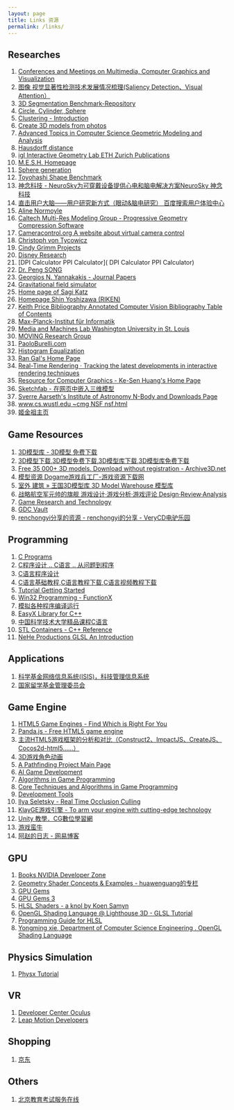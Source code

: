 ```yaml
---
layout: page
title: Links 资源
permalink: /links/
---
```

## Researches
1. [Conferences and Meetings on Multimedia, Computer Graphics and Visualization](http://www.conference-service.com/conferences/multimedia.html)
2. [图像 视觉显著性检测技术发展情况梳理(Saliency Detection、Visual Attention）](http://blog.csdn.net/anshan1984/article/details/8657176)
4. [3D Segmentation Benchmark-Repository](http://www-rech.telecom-lille1.eu:8080/3dsegbenchmark/dataset.html)
5. [Circle, Cylinder, Sphere](http://paulbourke.net/geometry/circlesphere/)
6. [Clustering - Introduction](http://home.dei.polimi.it/matteucc/Clustering/tutorial_html/index.html)
7. [Create 3D models from photos](http://www.3dsom.com/)
8. [Advanced Topics in Computer Science Geometric Modeling and Analysis](http://www.cs.princeton.edu/courses/archive/spring11/cos598A/)
9. [Hausdorff distance](http://cgm.cs.mcgill.ca/~godfried/teaching/cg-projects/98/normand/main.html)
10. [igl Interactive Geometry Lab ETH Zurich Publications](http://igl.ethz.ch/publications/)
11. [M.E.S.H. Homepage](http://mesh.berlios.de/)
12. [Sphere generation](http://paulbourke.net/miscellaneous/sphere_cylinder/)
13. [Toyohashi Shape Benchmark](http://www.kde.cs.tut.ac.jp/benchmark/tsb/)
14. [神念科技 - NeuroSky为可穿戴设备提供心电和脑电解决方案NeuroSky 神念科技](http://www.neurosky.com.cn/)
15. [直击用户大脑——用户研究新方式（眼动&脑电研究） 百度搜索用户体验中心](http://ued.baidu.com/?p=3298)
16. [Aline Normoyle](http://www.alinenormoyle.com/projects.html)
1.	[Caltech Multi-Res Modeling Group - Progressive Geometry Compression Software]( http://www.multires.caltech.edu/software/pgc/)
2.	[Cameracontrol.org A website about virtual camera control]( http://cameracontrol.org/blog/)
3.	[Christoph von Tycowicz]( http://www.zib.de/vontycowicz/publications/index.html) 
4.	[Cindy Grimm Projects](http://www.cs.wustl.edu/~cmg/projects.php) 
5.	[Disney Research]( http://www.disneyresearch.com/) 
6.	[DPI Calculator PPI Calculator]( DPI Calculator PPI Calculator)
7.	[Dr. Peng SONG]( http://staff.ustc.edu.cn/~songpeng/) 
8.	[Georgios N. Yannakakis - Journal Papers]( https://www.itu.dk/people/yannakakis/journals.html) 
9.	[Gravitational field simulator]( http://scratch.mit.edu/projects/2504407/) 
10.	[Home page of Sagi Katz]( http://www.technion.ac.il/~sagikatz/) 
11.	[Homepage Shin Yoshizawa (RIKEN)]( http://www.riken.jp/brict/Yoshizawa/index.html) 
12.	[Keith Price Bibliography Annotated Computer Vision Bibliography Table of Contents]( http://www.visionbib.com/bibliography/contents.html) 
13.	[Max-Planck-Institut für Informatik]( http://www.mpi-inf.mpg.de/departments/d4/areas/meshproc/) 
14.	[Media and Machines Lab Washington University in St. Louis]( http://www.cs.wustl.edu/~cmg/Curvature/index.html)
15.	[MOVING Research Group]( http://moving.lsi.upc.edu/publications.xml) 
16.	[PaoloBurelli.com]( http://www.paoloburelli.com/wordpress/) 
17.	[Histogram Equalization]( http://www.cs.utah.edu/~sshankar/cs6640/project2/histoeq.html) 
18.	[Ran Gal's Home Page]( http://www.cs.tau.ac.il/~galran/) 
19.	[Real-Time Rendering · Tracking the latest developments in interactive rendering techniques]( http://www.realtimerendering.com/blog/) 
20.	[Resource for Computer Graphics - Ke-Sen Huang's Home Page]( http://kesen.realtimerendering.com/) 
21.	[Sketchfab - 在网页中嵌入三维模型]( https://sketchfab.com/) 
22.	[Sverre Aarseth's Institute of Astronomy N-Body and Downloads Page]( http://www.ast.cam.ac.uk/~sverre/web/pages/nbody.htm) 
23.	[www.cs.wustl.edu ~cmg NSF nsf.html]( http://www.cs.wustl.edu/~cmg/NSF/nsf.html) 
24.	[姬金祖主页]( http://jijinzu.buaa.edu.cn/) 

## Game Resources
1. [3D模型库 - 3D模型 免费下载](http://www.3dcool.net/)
2. [3D模型下载,3D模型免费下载,3D模型库下载,3D模型库免费下载](http://www.3dfrom.com/?jdfwkey=yrfuv1)
3. [Free 35 000+ 3D models. Download without registration - Archive3D.net](http://archive3d.net/)
4. [模型资源 Dogame游戏兵工厂-游戏资源下载网](http://ziyuan.dogame.com.cn/zy_lm.php?id=4)
5. [室外 建筑 » 王国3D模型库 3D Model Warehouse 模型库](http://www.cgrealm.org/model/Architecture-57-35.html?qqdrsign=0698c)
6. [战略航空军元帅的旗舰 游戏设计·游戏分析·游戏评论 Design·Review·Analysis](http://necromanov.wordpress.com/)
2.	[Game Research and Technology]( http://www.red3d.com/cwr/games/) 
3.	[GDC Vault]( http://www.gdcvault.com/) 
4.	[renchongyi分享的资源 - renchongyi的分享 - VeryCD电驴乐园]( http://www.verycd.com/i/1015652/create/folders/page7?stat=elite) 

## Programming
1. [C Programs](http://gfxguru.org/tutorial/100_c_programs/c_programs.php)
2. [C程序设计 .. C语言 .. 从问题到程序](http://www.is.pku.edu.cn/~qzy/books/ptop/v2004/)
3. [C语言程序设计 ](http://www.nttvu.edu.cn/sec/kcjx/c/)
4. [C语言基础教程,C语言教程下载,C语言视频教程下载](http://www.educity.cn/help/zt/cbs/)
5. [Tutorial Getting Started](http://winprog.org/tutorial/zh/start_cn.html)
6. [Win32 Programming - FunctionX](http://www.functionx.com/win32/)
7. [模拟各种程序编译运行](http://codepad.org/)
8. [EasyX Library for C++](http://www.easyx.cn/)
9. [中国科学技术大学精品课程C语言](http://www.bb.ustc.edu.cn/jpkc/xiaoji/c/)
10. [STL Containers - C++ Reference](http://www.cplusplus.com/reference/stl/)
11. [NeHe Productions GLSL An Introduction](http://nehe.gamedev.net/article/glsl_an_introduction/25007/)

## Applications
1. [科学基金网络信息系统(ISIS)，科技管理信息系统](https://isisn.nsfc.gov.cn/egrantweb/)
2. [国家留学基金管理委员会](http://www.csc.edu.cn/)

## Game Engine
1. [HTML5 Game Engines - Find Which is Right For You](http://html5gameengine.com/)
2. [Panda.js - Free HTML5 game engine](http://www.pandajs.net/)
3. [主流HTML5游戏框架的分析和对比（Construct2、ImpactJS、CreateJS、Cocos2d-html5……）](http://blog.csdn.net/zhaoxy_thu/article/details/11867123)
1.	[3D游戏角色动画]( http://www.chinavid.com/academic/2007-5-31/3D_21.htm) 
2.	[A Pathfinding Project Main Page]( http://www.arongranberg.com/astar/docs/index.php) 
3.	[AI Game Development]( http://www.yaldex.com/game-development/1592730043_toc.html) 
4.	[Algorithms in Game Programming]( http://www.yaldex.com/game-programming/0131020099_toc.html) 
5.	[Core Techniques and Algorithms in Game Programming]( http://www.tar.hu/gamealgorithms/index.html) 
6.	[Development Tools]( http://www.spsu.edu/games/developmenttools/index.htm) 
7.	[Ilya Seletsky - Real Time Occlusion Culling]( http://users.csc.calpoly.edu/~zwood/teaching/csc572/final12/iseletsk/) 
8.	[KlayGE游戏引擎 - To arm your engine with cutting-edge technology]( http://www.klayge.org/) 
9.	[Unity 教學．CG數位學習網]( http://www.cg.com.tw/Unity/Unity.asp) 
10.	[游戏蛮牛]( http://www.manew.com/) 
11.	[阿赵的日志 - 网易博客]( http://liweizhaolili.blog.163.com/blog/#m=0&t=3&c=unity) 

## GPU
1. [Books NVIDIA Developer Zone](http://developer.nvidia.com/book/)
2. [Geometry Shader Concepts & Examples - huawenguang的专栏](http://blog.csdn.net/huawenguang/article/details/2310038)
3. [GPU Gems](http://http.developer.nvidia.com/GPUGems2/)
4. [GPU Gems 3](http://http.developer.nvidia.com/GPUGems3/)
5. [HLSL Shaders - a knol by Koen Samyn](http://knol.google.com/k/hlsl-shaders#)
6. [OpenGL Shading Language @ Lighthouse 3D - GLSL Tutorial](http://www.lighthouse3d.com/opengl/glsl/)
7. [Programming Guide for HLSL](http://msdn.microsoft.com/en-us/library/windows/desktop/bb509635(v=vs.85).aspx)
8. [Yongming xie, Department of Computer Science Engineering . OpenGL Shading Language](http://appsrv.cse.cuhk.edu.hk/~ymxie/CUDA/index.htm)

## Physics Simulation
1. [Physx Tutorial](http://mmmovania.blogspot.com/)

## VR
1. [Developer Center Oculus](https://developer.oculus.com/)
2. [Leap Motion Developers](https://developer.leapmotion.com/)

## Shopping
1. [京东](http://www.jd.com/)

## Others
1. [北京教育考试服务在线](http://www.bjeeic.org/)

<script>
  (function(i,s,o,g,r,a,m){i['GoogleAnalyticsObject']=r;i[r]=i[r]||function(){
  (i[r].q=i[r].q||[]).push(arguments)},i[r].l=1*new Date();a=s.createElement(o),
  m=s.getElementsByTagName(o)[0];a.async=1;a.src=g;m.parentNode.insertBefore(a,m)
  })(window,document,'script','https://www.google-analytics.com/analytics.js','ga');

  ga('create', 'UA-85986843-1', 'auto');
  ga('send', 'pageview');

</script>


